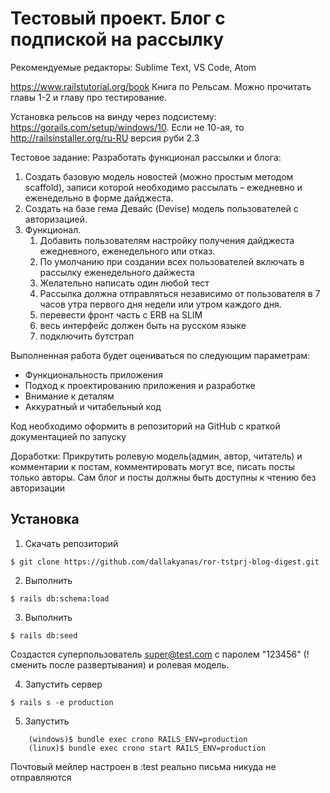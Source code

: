 # Тестовый проект. Блог с подпиской на рассылку

Рекомендуемые редакторы: Sublime Text, VS Code, Atom

https://www.railstutorial.org/book Книга по Рельсам. Можно прочитать главы 1-2 и главу про тестирование.

Установка рельсов на винду через подcистему: https://gorails.com/setup/windows/10. Если не 10-ая, то http://railsinstaller.org/ru-RU версия руби 2.3

Тестовое задание:
Разработать функционал рассылки и блога:

1. Создать базовую модель новостей (можно простым методом scaffold), записи которой необходимо рассылать – ежедневно и еженедельно в форме дайджеста.
2. Создать на базе гема Девайс (Devise) модель пользователей с авторизацией.
3. Функционал.
   1. Добавить пользователям настройку получения дайджеста ежедневного, еженедельного или отказ.
   2. По умолчанию при создании всех пользователей включать в рассылку еженедельного дайжеста
   3. Желательно написать один любой тест
   4. Рассылка должна отправляться независимо от пользователя в 7 часов утра первого дня недели или утром
каждого дня.
   5. перевести фронт часть с ERB на SLIM
   6. весь интерфейс должен быть на русском языке
   7. подключить бутстрап

Выполненная работа будет оцениваться по следующим параметрам:
* Функциональность приложения
* Подход к проектированию приложения и разработке
* Внимание к деталям
* Аккуратный и читабельный код

Код необходимо оформить в репозиторий на GitHub с краткой документацией по запуску

Доработки: Прикрутить ролевую модель(админ, автор, читатель) и комментарии к постам, комментировать могут все, писать посты только авторы. Сам блог и посты должны быть доступны к чтению без авторизации

## Установка

1. Скачать репозиторий
```
$ git clone https://github.com/dallakyanas/ror-tstprj-blog-digest.git
```
2. Выполнить
```
$ rails db:schema:load
```

3. Выполнить
```
$ rails db:seed
```
Создастся суперпользователь super@test.com с паролем "123456" (! сменить после развертывания) и ролевая модель.

4. Запустить сервер
```
$ rails s -e production
```
5. Запустить
```
    (windows)$ bundle exec crono RAILS_ENV=production
    (linux)$ bundle exec crono start RAILS_ENV=production
```

Почтовый мейлер настроен в :test реально письма никуда не отправляются
